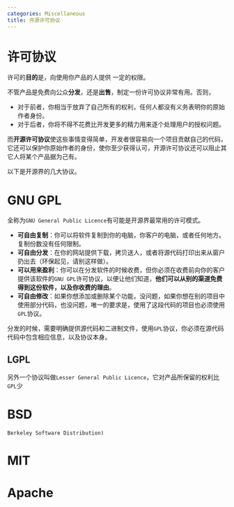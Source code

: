 ```yaml
---
categories: Miscellaneous
title: 开源许可协议
---
```


# 许可协议

许可的**目的**是，向使用你产品的人提供 一定的权限。

不管产品是免费向公众**分发**，还是**出售**，制定一份许可协议非常有用。否则，

- 对于前者，你相当于放弃了自己所有的权利，任何人都没有义务表明你的原始作者身份。
- 对于后者，你将不得不花费比开发更多的精力用来逐个处理用户的授权问题。

而**开源许可协议**使这些事情变得简单，开发者很容易向一个项目贡献自己的代码，它还可以保护你原始作者的身份，使你至少获得认可，开源许可协议还可以阻止其它人将某个产品据为己有。

以下是开源界的几大协议。

# GNU GPL

全称为`GNU General Public Licence`有可能是开源界最常用的许可模式。

- **可自由复制**：你可以将软件复制到你的电脑，你客户的电脑，或者任何地方。复制份数没有任何限制。
- **可自由分发**：在你的网站提供下载，拷贝送人，或者将源代码打印出来从窗户扔出去（环保起见，请别这样做）。
- **可以用来盈利**：你可以在分发软件的时候收费，但你必须在收费前向你的客户提供该软件的`GNU GPL`许可协议，以便让他们知道，**他们可以从别的渠道免费得到这份软件，以及你收费的理由**。
- **可自由修改**：如果你想添加或删除某个功能，没问题，如果你想在别的项目中使用部分代码，也没问题，唯一的要求是，使用了这段代码的项目也必须使用`GPL`协议。

分发的时候，需要明确提供源代码和二进制文件，使用`GPL`协议，你必须在源代码代码中包含相应信息，以及协议本身。

## LGPL

另外一个协议叫做`Lesser General Public Licence`，它对产品所保留的权利比`GPL`少

# BSD

`Berkeley Software Distribution)`

# MIT

# Apache

